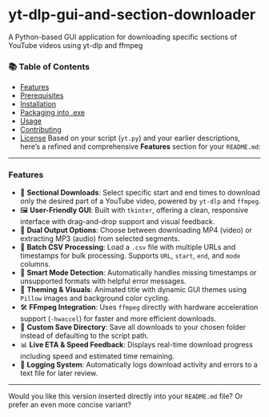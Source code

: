 # yt-dlp-gui-and-section-downloader
A Python-based GUI application for downloading specific sections of YouTube videos using yt-dlp and ffmpeg
### 📚 Table of Contents

- [Features](#features)  
- [Prerequisites](#prerequisites)  
- [Installation](#installation)  
- [Packaging into .exe](#packaging-into-exe)  
- [Usage](#usage)  
- [Contributing](#contributing)  
- [License](#license)
Based on your script (`yt.py`) and your earlier descriptions, here’s a refined and comprehensive **Features** section for your `README.md`:

---

### Features

* 🎯 **Sectional Downloads**: Select specific start and end times to download only the desired part of a YouTube video, powered by `yt-dlp` and `ffmpeg`.
* 🖼️ **User-Friendly GUI**: Built with `tkinter`, offering a clean, responsive interface with drag-and-drop support and visual feedback.
* 📼 **Dual Output Options**: Choose between downloading MP4 (video) or extracting MP3 (audio) from selected segments.
* 💽 **Batch CSV Processing**: Load a `.csv` file with multiple URLs and timestamps for bulk processing. Supports `URL`, `start`, `end`, and `mode` columns.
* 🧠 **Smart Mode Detection**: Automatically handles missing timestamps or unsupported formats with helpful error messages.
* 🎨 **Theming & Visuals**: Animated title with dynamic GUI themes using `Pillow` images and background color cycling.
* 🛠️ **FFmpeg Integration**: Uses `ffmpeg` directly with hardware acceleration support (`-hwaccel`) for faster and more efficient downloads.
* 📁 **Custom Save Directory**: Save all downloads to your chosen folder instead of defaulting to the script path.
* 📊 **Live ETA & Speed Feedback**: Displays real-time download progress including speed and estimated time remaining.
* 🧾 **Logging System**: Automatically logs download activity and errors to a text file for later review.

---

Would you like this version inserted directly into your `README.md` file? Or prefer an even more concise variant?
